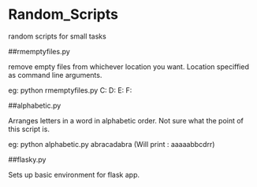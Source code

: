 # Random_Scripts
random scripts for small tasks

##rmemptyfiles.py

remove empty files from whichever location you want.
Location speciffied as command line arguments.

eg: python rmemptyfiles.py C: D: E: F:

##alphabetic.py

Arranges letters in a word in alphabetic order.
Not sure what the point of this script is.

eg: python alphabetic.py abracadabra (Will print : aaaaabbcdrr)

##flasky.py

Sets up basic environment for flask app.

